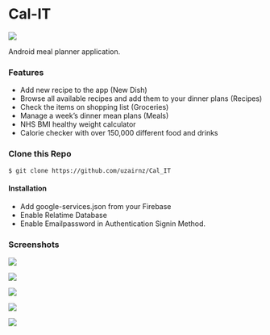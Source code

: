 # Cal-IT

![](https://github.com/uzairnz/Cal_IT/blob/master/ss/logo.png)

Android meal planner application.

### Features
- Add new recipe to the app (New Dish) <br />
- Browse all available recipes and add them to your dinner plans (Recipes) <br />
- Check the items on shopping list (Groceries) <br />
- Manage a week’s dinner mean plans (Meals) <br />
- NHS BMI healthy weight calculator <br />
- Calorie checker with over 150,000 different food and drinks <br />


### Clone this Repo

`$ git clone https://github.com/uzairnz/Cal_IT`

#### Installation

- Add google-services.json from your Firebase
- Enable Relatime Database
- Enable Emailpassword in Authentication Signin Method.

### Screenshots

![](https://github.com/uzairnz/Cal_IT/blob/master/ss/Cal_IT1.jpg)

![](https://github.com/uzairnz/Cal_IT/blob/master/ss/Cal_IT2.jpg)

![](https://github.com/uzairnz/Cal_IT/blob/master/ss/CAl_IT3.jpg)

![](https://github.com/uzairnz/Cal_IT/blob/master/ss/CAl_IT4.jpg)

![](https://github.com/uzairnz/Cal_IT/blob/master/ss/CAl_IT5.jpg)
